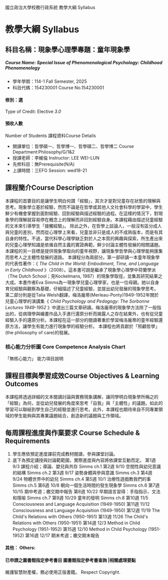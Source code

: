 國立政治大學校務行政系統 教學大綱 Syllabus
# 教學大綱 Syllabus
##  科目名稱：現象學心理學專題：童年現象學
#####  Course Name: Special Issue of Phenomenological Psychology: Childhood Phenomenology
  * 學年學期：114-1 Fall Semester, 2025 
  * 科目代碼：154230001 Course No.154230001
#### 修別：選
Type of Credit: Elective 
_3.0_
#### 預收人數
Number of Students
課程資料Course Details
  * 開課單位：哲學碩一、哲學博一、哲學碩二、哲學博二 Course Department:Philosophy/G/1&2 
  * 授課老師：李維倫 Instructor: LEE WEI-LUN 
  * 先修科目：無Prerequisite(N/A)
  * 上課時間：三EFG Session: wed18-21
##  課程簡介Course Description
本課程的首要目的是讓學生明白何謂「經驗」，其次才是對兒童存在狀態的理解與思考。現象學立基於經驗，然而不論是在哲學或其他人文社會科學的學習中，學生鮮少有機會掌握到面對經驗、回到經驗與描述經驗的過程。在這樣的情況下，對現象學的理解就容易停在概念上的理解而非回到經驗自身。本課程藉由描述兒童經驗的文本來引導學生「接觸經驗」。
除此之外，在哲學上談論人，一般沒有區分成人與兒童的差別，然而從心理學上來看，兒童並非只是成人的不成熟版本，而是有其自身的特性。不過，當代科學心理學缺乏對於人之本質的興趣與探索，所生產出來的兒童心理學知識是依循自然主義的實證典範，鮮少討論主體性發展的相關議題。本課程的另一目標是提供現象學取向的童年視野，讓現象學哲學與心理學能夠匯集而思考人之主體性發展的道路。
本課程分為兩部分。第一部研讀一本童年現象學的代表性著作：《 _The Child in the World: Embodiment, Time, and Language in Early Childhood_ 》（2008）。這本書可說是繼承了現象學心理學中荷蘭學派（The Dutch School；見Kockelmans, 1987）的現象學取徑，並集其研究結果之大成。本書作者Eva Simms為一現象學兒童心理學家，也是一位母親。她以自身育兒經驗與觀察為基礎，仔細描述了兒童經驗，並提出幼兒發展的現象學思考。
第二部分則是從Talia Welsh翻譯，梅洛龐蒂(Merleau-Ponty)1949-1952年關於兒童心理學的演講集《 _Child Psychology and Pedagogy: The Sorbonne Lectures 1949-1952_ 》中選出三篇文章研讀。梅洛龐蒂的現象學方法除了一般指出的，從病理學與繪畫作品入手進行還原分析而揭露人之存在結果外，也有從兒童經驗入手的還原分析。本課程在這一部分的閱讀著重於學習梅洛龐蒂的童年經驗還原方法，讓學生有能力進行現象學的經驗分析。
本課程也將貢獻於「照顧哲學」(the philosophy of care)的發展。
###  核心能力分析圖 Core Competence Analysis Chart
「無核心能力」 
能力項目說明
##  課程目標與學習成效Course Objectives & Learning Outcomes 
本課程將透過詳細的文本閱讀討論與實務現象講解，讓同學明白現象學所稱之的「經驗」為何，並從幼兒發展的角度來思考「自我」與「主體性」的議題。如此的學習可以聯結到學生自己的經驗並進行思考。此外，本課程也期待來自不同專業領域的學生能夠與其專業議題結合，創造新的議題與工作領域。
##  每周課程進度與作業要求 Course Schedule & Requirements
  1. 學生應依預定進度課前完成教材閱讀，參與課堂討論。
  2. 底下為預定講授與討論範範圍，實際進度與內容將依課堂互動而定。
第1週 9/3 課程介紹；導論、嬰兒與共存 Simms ch.1
第2週 9/10 空間性與幼兒意識的結構 Simms ch.2
第3週 9/17 姿勢身體與參與意識 Simms ch.3
第4週 9/24 物體世界中的幼兒 Simms ch.4
第5週 10/1 治療性遊戲教我們的事 Simms ch.5
第6週 10/8 朝向一個生活時間的發生現象學 Simms ch.6
第7週 10/15 期中考週；繳交期中報告
第8週 10/22 早期語言習得：手指指示、文法和隱喻 Simms ch.7
第9週 10/29 童年的發明 Simms ch.8
第10週 11/5 Consciousness and Language Acquisition (1949-1950)
第11週 11/12 Consciousness and Language Acquisition (1949-1950)
第12週 11/19 The Child's Relations with Others (1950-1951)
第13週 11/26 The Child's Relations with Others (1950-1951)
第14週 12/3 Method in Child Psychology (1951-1952)
第15週 12/10 Method in Child Psychology (1951-1952) 
第16週 12/17 期末考週；繳交期末報告
####  其他： Others:
####  已申請之圖書館指定參考書目  圖書館指定參考書查詢 |相關處理要點
維護智慧財產權，務必使用正版書籍。 Respect Copyright.
